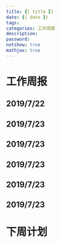```yaml
---
title: {{ title }}
date: {{ date }}
tags: 
categories: 工作周报
description: 
password: 
notshow: true
mathjax: true
---
```


<!-- more -->

# 工作周报

## 2019/7/22

## 2019/7/23

## 2019/7/23

## 2019/7/23

## 2019/7/23

## 2019/7/23



# 下周计划

